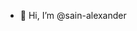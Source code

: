 - 👋 Hi, I’m @sain-alexander
  

<!---
sain-alexander/sain-alexander is a ✨ special ✨ repository because its `README.md` (this file) appears on your GitHub profile.
You can click the Preview link to take a look at your changes.
--->
